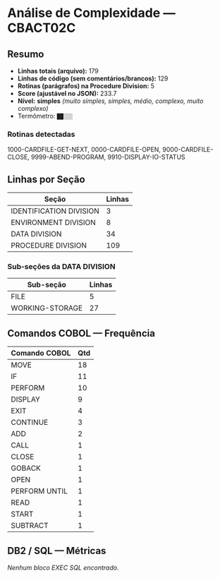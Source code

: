 # Análise de Complexidade — CBACT02C

## Resumo
- **Linhas totais (arquivo):** 179
- **Linhas de código (sem comentários/brancos):** 129
- **Rotinas (parágrafos) na Procedure Division:** 5
- **Score (ajustável no JSON):** 233.7
- **Nível:** **simples** _(muito simples, simples, médio, complexo, muito complexo)_
- Termômetro: `██░░░`

### Rotinas detectadas

1000-CARDFILE-GET-NEXT, 0000-CARDFILE-OPEN, 9000-CARDFILE-CLOSE, 9999-ABEND-PROGRAM, 9910-DISPLAY-IO-STATUS

## Linhas por Seção

| Seção | Linhas |
|---|---|
| IDENTIFICATION DIVISION | 3 |
| ENVIRONMENT DIVISION | 8 |
| DATA DIVISION | 34 |
| PROCEDURE DIVISION | 109 |

### Sub-seções da DATA DIVISION

| Sub-seção | Linhas |
|---|---|
| FILE | 5 |
| WORKING-STORAGE | 27 |

## Comandos COBOL — Frequência

| Comando COBOL | Qtd |
|---|---|
| MOVE | 18 |
| IF | 11 |
| PERFORM | 10 |
| DISPLAY | 9 |
| EXIT | 4 |
| CONTINUE | 3 |
| ADD | 2 |
| CALL | 1 |
| CLOSE | 1 |
| GOBACK | 1 |
| OPEN | 1 |
| PERFORM UNTIL | 1 |
| READ | 1 |
| START | 1 |
| SUBTRACT | 1 |

## DB2 / SQL — Métricas

_Nenhum bloco EXEC SQL encontrado._
